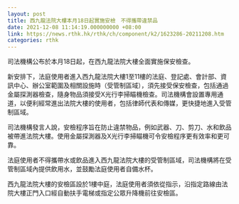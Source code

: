 ```yaml
---
layout: post
title: 西九龍法院大樓本月18日起實施安檢　不得攜帶違禁品
date: 2021-12-08 11:14:19.000000000 +08:00
link: https://news.rthk.hk/rthk/ch/component/k2/1623286-20211208.htm
categories: rthk
---
```


司法機構公布於本月18日起，在西九龍法院大樓全面實施保安檢查。

新安排下，法庭使用者進入西九龍法院大樓1至11樓的法庭、登記處、會計部、資訊中心、辦公室範圍及相關設施時（受管制區域），須先接受保安檢查，包括通過金屬探測器檢查，隨身物品須接受X光行李掃瞄機檢查。司法機構會設置專用通道，以便利經常進出法院大樓的使用者，包括律師代表和傳媒，更快捷地進入受管制區域。

司法機構發言人說，安檢程序旨在防止違禁物品，例如武器、刀、剪刀、水和飲品被帶進法院大樓。使用金屬探測器及X光行李掃瞄機可令安檢程序更有效率和更可靠。

法庭使用者不得攜帶水或飲品進入西九龍法院大樓的受管制區域，司法機構將在受管制區域內提供飲用水，並鼓勵法庭使用者自備水杯。

西九龍法院大樓的安檢區設於1樓中庭，法庭使用者須依從指示，沿指定路線由法院大樓正門入口經自動扶手電梯或指定公眾升降機前往安檢區。
